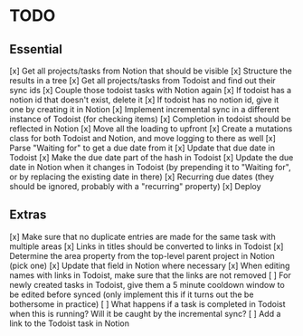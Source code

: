 # TODO

## Essential
[x] Get all projects/tasks from Notion that should be visible
[x] Structure the results in a tree
[x] Get all projects/tasks from Todoist and find out their sync ids
[x] Couple those todoist tasks with Notion again
[x] If todoist has a notion id that doesn't exist, delete it
[x] If todoist has no notion id, give it one by creating it in Notion
[x] Implement incremental sync in a different instance of Todoist (for checking items)
[x] Completion in todoist should be reflected in Notion
[x] Move all the loading to upfront
[x] Create a mutations class for both Todoist and Notion, and move logging to there as well
[x] Parse "Waiting for" to get a due date from it
[x] Update that due date in Todoist
[x] Make the due date part of the hash in Todoist
[x] Update the due date in Notion when it changes in Todoist (by prepending it to "Waiting for", or by replacing the existing date in there)
[x] Recurring due dates (they should be ignored, probably with a "recurring" property)
[x] Deploy

## Extras
[x] Make sure that no duplicate entries are made for the same task with multiple areas
[x] Links in titles should be converted to links in Todoist
[x] Determine the area property from the top-level parent project in Notion (pick one)
[x] Update that field in Notion where necessary
[x] When editing names with links in Todoist, make sure that the links are not removed
[ ] For newly created tasks in Todoist, give them a 5 minute cooldown window to be edited before synced (only implement this if it turns out the be bothersome in practice)
[ ] What happens if a task is completed in Todoist when this is running? Will it be caught by the incremental sync?
[ ] Add a link to the Todoist task in Notion